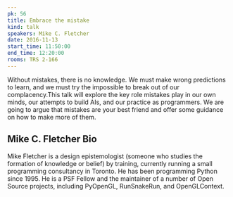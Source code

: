 ```yaml
---
pk: 56
title: Embrace the mistake
kind: talk
speakers: Mike C. Fletcher
date: 2016-11-13
start_time: 11:50:00
end_time: 12:20:00
rooms: TRS 2-166
---
```


Without mistakes, there is no knowledge. We must make wrong predictions to learn, and we must try the impossible to break out of our complacency.This talk will explore the key role mistakes play in our own minds, our attempts to build AIs, and our practice as programmers. We are going to argue that mistakes are your best friend and offer some guidance on how to make more of them.

## Mike C. Fletcher Bio

Mike Fletcher is a design epistemologist (someone who studies the formation of knowledge or belief) by training, currently running a small programming consultancy in Toronto. He has been programming Python since 1995. He is a PSF Fellow and the maintainer of a number of Open Source projects, including PyOpenGL, RunSnakeRun, and OpenGLContext.